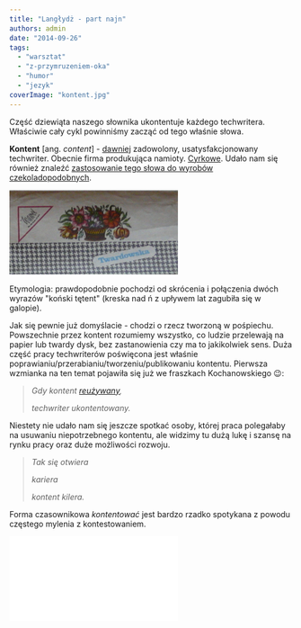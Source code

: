 ```yaml
---
title: "Langłydż - part najn"
authors: admin
date: "2014-09-26"
tags:
  - "warsztat"
  - "z-przymruzeniem-oka"
  - "humor"
  - "jezyk"
coverImage: "kontent.jpg"
---
```


Część dziewiąta naszego słownika ukontentuje każdego techwritera. Właściwie cały
cykl powinniśmy zacząć od tego właśnie słowa.

**Kontent** \[ang. _content_\] - [dawniej](http://sjp.pl/kontent) zadowolony,
usatysfakcjonowany techwriter. Obecnie firma produkująca namioty.
[Cyrkowe](http://www.kontent.pl/). Udało nam się również znaleźć
[zastosowanie tego słowa do wyrobów czekoladopodobnych](http://www.brzoskowski.pl/2009/07/dobry-kontent-kontra-zly-kontent/).

[![czekoladopodobne](images/czekoladopodobne.jpg)](http://techwriter.pl/wp-content/uploads/2014/09/czekoladopodobne.jpg)

Etymologia: prawdopodobnie pochodzi od skrócenia i połączenia dwóch wyrazów
"koński tętent" (kreska nad ń z upływem lat zagubiła się w galopie).

Jak się pewnie już domyślacie - chodzi o rzecz tworzoną w pośpiechu. Powszechnie
przez kontent rozumiemy wszystko, co ludzie przelewają na papier lub twardy
dysk, bez zastanowienia czy ma to jakikolwiek sens. Duża część pracy
techwriterów poświęcona jest właśnie
poprawianiu/przerabianiu/tworzeniu/publikowaniu kontentu. Pierwsza wzmianka na
ten temat pojawiła się już we fraszkach Kochanowskiego 😉:

> _Gdy kontent [reużywany](http://techwriter.pl/langlydz-part-fri/),_
>
> _techwriter ukontentowany._

Niestety nie udało nam się jeszcze spotkać osoby, której praca polegałaby na
usuwaniu niepotrzebnego kontentu, ale widzimy tu dużą lukę i szansę na rynku
pracy oraz duże możliwości rozwoju.

> _Tak się otwiera_
>
> _kariera_
>
> _kontent kilera._

Forma czasownikowa *kontentować* jest bardzo rzadko spotykana z powodu częstego
mylenia z kontestowaniem.

<iframe src="//www.youtube.com/embed/SAKMsmP1WCA" height={315} width={420} allowFullScreen frameBorder={0} />

Wbrew pozorom temat kontentu jest jednak bardzo złożony i wymaga
[systematycznego podejścia](http://techwriter.pl/content-strategy-tresciwa-strategia-czy-strategiczna-tresc/).
Co nie znaczy, że nie można się przy kontentowaniu dobrze bawić.

A spragnionym poważnej definicji
polecamy [ten adres](http://engleash.net/a-czy-ty-jestes-kontent-z-kontentu).

Patrz też: _reużywać_.
